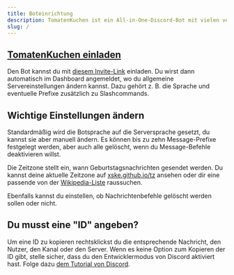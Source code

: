 ```yaml
---
title: Boteinrichtung
description: TomatenKuchen ist ein All-in-One-Discord-Bot mit vielen verschiedenen Funktionen. Diese Seite hilft bei der generellen Einrichtung des Bots.
slug: /
---
```


## [TomatenKuchen einladen](https://tomatenkuchen.com/invite)

Den Bot kannst du mit [diesem Invite-Link](https://tomatenkuchen.com/invite) einladen. Du wirst dann automatisch im Dashboard angemeldet, wo du allgemeine Servereinstellungen ändern kannst. Dazu gehört z. B. die Sprache und eventuelle Prefixe zusätzlich zu Slashcommands.

## Wichtige Einstellungen ändern

Standardmäßig wird die Botsprache auf die Serversprache gesetzt, du kannst sie aber manuell ändern. Es können bis zu zehn Message-Prefixe festgelegt werden, aber auch alle gelöscht, wenn du Message-Befehle deaktivieren willst.

Die Zeitzone stellt ein, wann Geburtstagsnachrichten gesendet werden. Du kannst deine aktuelle Zeitzone auf [xske.github.io/tz](https://xske.github.io/tz) ansehen oder dir eine passende von der [Wikipedia-Liste](https://en.wikipedia.org/wiki/List_of_tz_database_time_zones) raussuchen.

Ebenfalls kannst du einstellen, ob Nachrichtenbefehle gelöscht werden sollen oder nicht.

## Du musst eine "ID" angeben?

Um eine ID zu kopieren rechtsklickst du die entsprechende Nachricht, den Nutzer, den Kanal oder den Server. Wenn es keine Option zum Kopieren der ID gibt, stelle sicher, dass du den Entwicklermodus von Discord aktiviert hast. Folge dazu [dem Tutorial von Discord](https://support.discord.com/hc/en-us/articles/206346498-Where-can-I-find-my-User-Server-Message-ID-).
